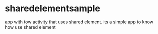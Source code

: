 # sharedelementsample
app with tow activity that uses shared element. its a simple app to know how use shared element


